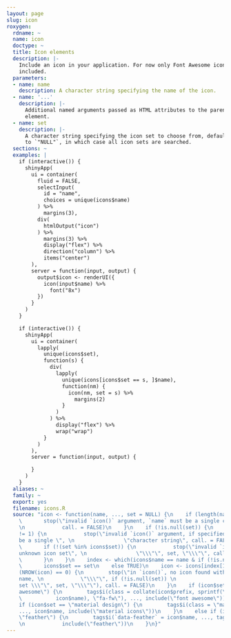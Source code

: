 ```yaml
---
layout: page
slug: icon
roxygen:
  rdname: ~
  name: icon
  doctype: ~
  title: Icon elements
  description: |-
    Include an icon in your application. For now only Font Awesome icons are
    included.
  parameters:
  - name: name
    description: A character string specifying the name of the icon.
  - name: '...'
    description: |-
      Additional named arguments passed as HTML attributes to the parent
      element.
  - name: set
    description: |-
      A character string specifying the icon set to choose from, defaults
      to `"NULL"`, in which case all icon sets are searched.
  sections: ~
  examples: |
    if (interactive()) {
      shinyApp(
        ui = container(
          fluid = FALSE,
          selectInput(
            id = "name",
            choices = unique(icons$name)
          ) %>%
            margins(3),
          div(
            htmlOutput("icon")
          ) %>%
            margins(3) %>%
            display("flex") %>%
            direction("column") %>%
            items("center")
        ),
        server = function(input, output) {
          output$icon <- renderUI({
            icon(input$name) %>%
              font("8x")
          })
        }
      )
    }

    if (interactive()) {
      shinyApp(
        ui = container(
          lapply(
            unique(icons$set),
            function(s) {
              div(
                lapply(
                  unique(icons[icons$set == s, ]$name),
                  function(nm) {
                    icon(nm, set = s) %>%
                      margins(2)
                  }
                )
              ) %>%
                display("flex") %>%
                wrap("wrap")
            }
          )
        ),
        server = function(input, output) {

        }
      )
    }
  aliases: ~
  family: ~
  export: yes
  filename: icons.R
  source: "icon <- function(name, ..., set = NULL) {\n    if (length(name) != 1) {\n
    \       stop(\"invalid `icon()` argument, `name` must be a single character string\",
    \n            call. = FALSE)\n    }\n    if (!is.null(set)) {\n        if (length(set)
    != 1) {\n            stop(\"invalid `icon()` argument, if specified `set` must
    be a single \", \n                \"character string\", call. = FALSE)\n        }\n
    \       if (!(set %in% icons$set)) {\n            stop(\"invalid `icon()` argument,
    unknown icon set\", \n                \"\\\"\", set, \"\\\"\", call. = FALSE)\n
    \       }\n    }\n    index <- which(icons$name == name & if (!is.null(set)) \n
    \       icons$set == set\n    else TRUE)\n    icon <- icons[index[1], ]\n    if
    (NROW(icon) == 0) {\n        stop(\"in `icon()`, no icon found with name \\\"\",
    name, \n            \"\\\"\", if (!is.null(set)) \n                paste0(\" in
    set \\\"\", set, \"\\\"\"), call. = FALSE)\n    }\n    if (icon$set == \"font
    awesome\") {\n        tags$i(class = collate(icon$prefix, sprintf(\"fa-%s\", \n
    \           icon$name), \"fa-fw\"), ..., include(\"font awesome\"))\n    }\n    else
    if (icon$set == \"material design\") {\n        tags$i(class = \"material-icons\",
    ..., icon$name, include(\"material icons\"))\n    }\n    else if (icon$set ==
    \"feather\") {\n        tags$i(`data-feather` = icon$name, ..., tags$script(\"feather.replace()\"),
    \n            include(\"feather\"))\n    }\n}"
---
```

